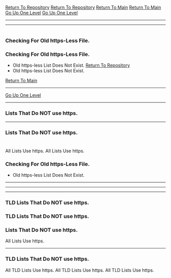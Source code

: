 [Return To Repository](https://github.com/DigitalWarrior/piholeparser/)
[Return To Repository](https://github.com/DigitalWarrior/piholeparser/)
[Return To Main](https://github.com/DigitalWarrior/piholeparser/blob/master/RecentRunLogs/Mainlog.md)
[Return To Main](https://github.com/DigitalWarrior/piholeparser/blob/master/RecentRunLogs/Mainlog.md)
[Go Up One Level](https://github.com/DigitalWarrior/piholeparser/blob/master/RecentRunLogs/TopLevelScripts/10-Running-Initial-Tasks.md)
[Go Up One Level](https://github.com/DigitalWarrior/piholeparser/blob/master/RecentRunLogs/TopLevelScripts/10-Running-Initial-Tasks.md)
____________________________________
____________________________________
# 
# 
### Checking For Old https-Less File.
### Checking For Old https-Less File.
* Old https-less List Does Not Exist.
[Return To Repository](https://github.com/DigitalWarrior/piholeparser/)
* Old https-less List Does Not Exist.

[Return To Main](https://github.com/DigitalWarrior/piholeparser/blob/master/RecentRunLogs/Mainlog.md)

___________________________________________________________________
[Go Up One Level](https://github.com/DigitalWarrior/piholeparser/blob/master/RecentRunLogs/TopLevelScripts/10-Running-Initial-Tasks.md)
___________________________________________________________________
### Lists That Do NOT use https.
____________________________________
### Lists That Do NOT use https.
# 
All Lists Use https.
All Lists Use https.
### Checking For Old https-Less File.
* Old https-less List Does Not Exist.



___________________________________________________________________
___________________________________________________________________
___________________________________________________________________
### TLD Lists That Do NOT use https.
### TLD Lists That Do NOT use https.
### Lists That Do NOT use https.
All Lists Use https.

___________________________________________________________________
### TLD Lists That Do NOT use https.
All TLD Lists Use https.
All TLD Lists Use https.
All TLD Lists Use https.
